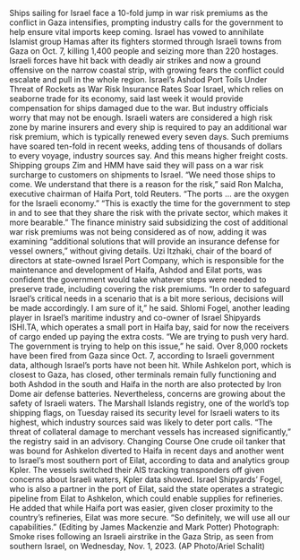 Ships sailing for Israel face a 10-fold jump in war risk premiums as the conflict in Gaza intensifies, prompting industry calls for the government to help ensure vital imports keep coming.
Israel has vowed to annihilate Islamist group Hamas after its fighters stormed through Israeli towns from Gaza on Oct. 7, killing 1,400 people and seizing more than 220 hostages.
Israeli forces have hit back with deadly air strikes and now a ground offensive on the narrow coastal strip, with growing fears the conflict could escalate and pull in the whole region.
Israel’s Ashdod Port Toils Under Threat of Rockets as War Risk Insurance Rates Soar
Israel, which relies on seaborne trade for its economy, said last week it would provide compensation for ships damaged due to the war. But industry officials worry that may not be enough.
Israeli waters are considered a high risk zone by marine insurers and every ship is required to pay an additional war risk premium, which is typically renewed every seven days.
Such premiums have soared ten-fold in recent weeks, adding tens of thousands of dollars to every voyage, industry sources say. And this means higher freight costs.
Shipping groups Zim and HMM have said they will pass on a war risk surcharge to customers on shipments to Israel.
“We need those ships to come. We understand that there is a reason for the risk,” said Ron Malcha, executive chairman of Haifa Port, told Reuters. “The ports … are the oxygen for the Israeli economy.”
“This is exactly the time for the government to step in and to see that they share the risk with the private sector, which makes it more bearable.”
The finance ministry said subsidizing the cost of additional war risk premiums was not being considered as of now, adding it was examining “additional solutions that will provide an insurance defense for vessel owners,” without giving details.
Uzi Itzhaki, chair of the board of directors at state-owned Israel Port Company, which is responsible for the maintenance and development of Haifa, Ashdod and Eilat ports, was confident the government would take whatever steps were needed to preserve trade, including covering the risk premiums.
“In order to safeguard Israel’s critical needs in a scenario that is a bit more serious, decisions will be made accordingly. I am sure of it,” he said.
Shlomi Fogel, another leading player in Israel’s maritime industry and co-owner of Israel Shipyards ISHI.TA, which operates a small port in Haifa bay, said for now the receivers of cargo ended up paying the extra costs.
“We are trying to push very hard. The government is trying to help on this issue,” he said.
Over 8,000 rockets have been fired from Gaza since Oct. 7, according to Israeli government data, although Israel’s ports have not been hit.
While Ashkelon port, which is closest to Gaza, has closed, other terminals remain fully functioning and both Ashdod in the south and Haifa in the north are also protected by Iron Dome air defense batteries.
Nevertheless, concerns are growing about the safety of Israeli waters.
The Marshall Islands registry, one of the world’s top shipping flags, on Tuesday raised its security level for Israeli waters to its highest, which industry sources said was likely to deter port calls.
“The threat of collateral damage to merchant vessels has increased significantly,” the registry said in an advisory.
Changing Course
One crude oil tanker that was bound for Ashkelon diverted to Haifa in recent days and another went to Israel’s most southern port of Eilat, according to data and analytics group Kpler.
The vessels switched their AIS tracking transponders off given concerns about Israeli waters, Kpler data showed.
Israel Shipyards’ Fogel, who is also a partner in the port of Eilat, said the state operates a strategic pipeline from Eilat to Ashkelon, which could enable supplies for refineries.
He added that while Haifa port was easier, given closer proximity to the country’s refineries, Eilat was more secure.
“So definitely, we will use all our capabilities.”
(Editing by James Mackenzie and Mark Potter)
Photograph: Smoke rises following an Israeli airstrike in the Gaza Strip, as seen from southern Israel, on Wednesday, Nov. 1, 2023. (AP Photo/Ariel Schalit)